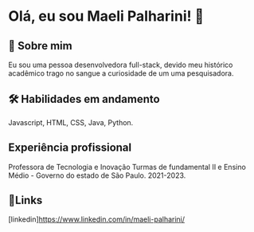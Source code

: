 
# Olá, eu sou Maeli Palharini! 👋


## 🚀 Sobre mim
Eu sou uma pessoa desenvolvedora full-stack, devido meu histórico 
acadêmico trago no sangue a curiosidade de um uma pesquisadora.


## 🛠 Habilidades em andamento
Javascript, HTML, CSS, Java, Python.


## Experiência profissional
Professora de Tecnologia e Inovação
Turmas de fundamental II e Ensino Médio - Governo do
estado de São Paulo. 2021-2023. 
##  🔗Links

[linkedin]https://www.linkedin.com/in/maeli-palharini/


